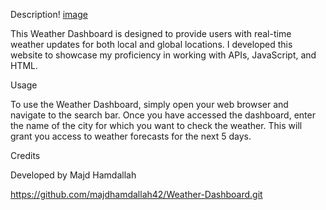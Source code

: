 Description!
[image](https://github.com/majdhamdallah42/Weather-Dashboard/assets/142567792/908f0bc7-0b82-4d5b-9806-16e3526d805a)

This Weather Dashboard is designed to provide users with real-time weather updates for both local and global locations. I developed this website to showcase my proficiency in working with APIs, JavaScript, and HTML.


Usage

To use the Weather Dashboard, simply open your web browser and navigate to the search bar. Once you have accessed the dashboard, enter the name of the city for which you want to check the weather. This will grant you access to weather forecasts for the next 5 days.

Credits

Developed by Majd Hamdallah

https://github.com/majdhamdallah42/Weather-Dashboard.git
